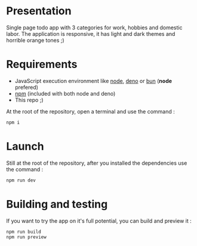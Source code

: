 # Presentation
Single page todo app with 3 categories for work, hobbies and domestic labor. 
The application is responsive, it has light and dark themes and horrible orange tones ;)

# Requirements
- JavaScript execution environment like [node](https://nodejs.org/en), [deno](https://deno.com/) or [bun](https://bun.sh/) (**node** prefered)
- [npm](https://www.npmjs.com/) (included with both node and deno)
- This repo ;)

At the root of the repository, open a terminal and use the command :
```sh
npm i
```

# Launch
Still at the root of the repository, after you installed the dependencies use the command :
```sh
npm run dev
```

# Building and testing
If you want to try the app on it's full potential, you can build and preview it :
```sh
npm run build
npm run preview
```
